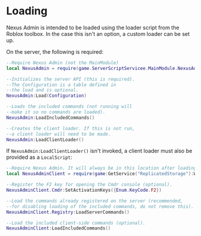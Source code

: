 # Loading
Nexus Admin is intended to be loaded using
the loader script from the Roblox toolbox.
In the case this isn't an option, a custom
loader can be set up.

On the server, the following is required:
```lua
--Require Nexus Admin (not the MainModule)
local NexusAdmin = require(game.ServerScriptServicee.MainModule.NexusAdmin)

--Initializes the server API (this is required).
--The Configuration is a table defined in
--the load and is optional.
NexusAdmin:Load(Configuration)

--Loads the included commands (not running will
--make it so no commands are loaded).
NexusAdmin:LoadIncludedCommands()

--Creates the client loader. If this is not run,
--a client loader will need to be made.
NexusAdmin:LoadClientLoader()
```

If `NexusAdmin:LoadClientLoader()` isn't
invoked, a client loader must also be provided
as a `LocalScript`:
```lua
--Require Nexus Admin. It will always be in this location after loading on the server.
local NexusAdminClient = require(game:GetService("ReplicatedStorage"):WaitForChild("NexusAdminClient"))

--Register the F2 key for opening the Cmdr console (optional).
NexusAdminClient.Cmdr:SetActivationKeys({Enum.KeyCode.F2})

--Load the commands already registered on the server (recommended,
--for disabling loading of the included commands, do not remove this).
NexusAdminClient.Registry:LoadServerCommands()

--Load the included client-side commands (optional).
NexusAdminClient:LoadIncludedCommands()
```